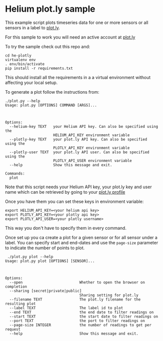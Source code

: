 # Helium plot.ly sample

This example script plots timeseries data for one or more sensors or
all sensors in a label to [plot.ly](https://plot.ly).

For this sample to work you will need an active account at
[plot.ly](https://plot.ly)

To try the sample check out this repo and:

``` shellsession
cd he-plotly
virtualenv env
. env/bin/activate
pip install -r requirements.txt
```

This should install all the requirements in a a virtual environment without
affecting your local setup.

To generate a plot follow the instructions from:

``` shellsession
./plot.py --help
Usage: plot.py [OPTIONS] COMMAND [ARGS]...



Options:
  --helium-key TEXT   your Helium API key. Can also be specified using the
                      HELIUM_API_KEY environment variable
  --plotly-key TEXT   your plot.ly API key. Can also be specified using the
                      PLOTLY_API_KEY environment variable
  --plotly-user TEXT  your plot.ly API user. Can also be specified using the
                      PLOTLY_API_USER environment variable
  --help              Show this message and exit.

Commands:
  plot
```

Note that this script needs your Helium API key, your plot.ly key and user name
which can be retrieved by going to your
[plot.ly profile](https://plot.ly/settings/api)

Once you have them you can set these keys in environment variable:

``` shellsession
export HELIUM_API_KEY=<your helium api key>
export PLOTLY_API_KEY=<your plotly api key>
export PLOTLY_API_USER=<your plotly username>
```

This way you don't have to specify them in every command.

Once set up you ca create a plot for a given sensor or for all sensor under
a label. You can specify start and end-dates and use the `page-size` parameter
to indicate the number of points to plot.


``` shellsession
 ./plot.py plot --help
Usage: plot.py plot [OPTIONS] [SENSOR]...



Options:
  --open                          Whether to open the browser on completion
  --sharing [secret|private|public]
                                  Sharing setting for plot.ly
  --filename TEXT                 The plot.ly filename for the resulting plot
  --label TEXT                    The label id to plot
  --end TEXT                      the end date to filter readings on
  --start TEXT                    the start date to filter readings on
  --port TEXT                     the port to filter readings on
  --page-size INTEGER             the number of readings to get per request
  --help                          Show this message and exit.
```
